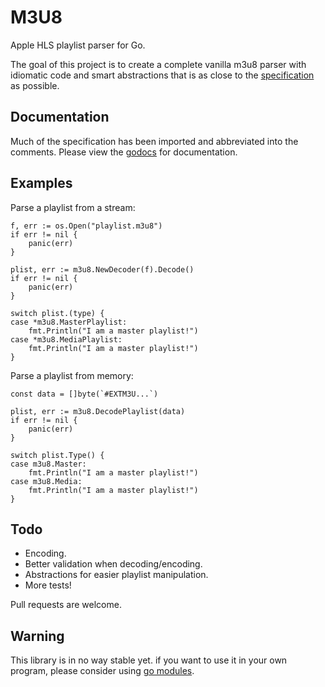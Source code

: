 # M3U8

Apple HLS playlist parser for Go.

The goal of this project is to create a complete vanilla m3u8 parser with idiomatic code and smart abstractions that is as close to the [specification](https://tools.ietf.org/html/rfc8216#section-4.3.2.4) as possible.

## Documentation

Much of the specification has been imported and abbreviated into the comments. Please view the [godocs](http://godoc.org/github.com/ssttevee/m3u8) for documentation.

## Examples

Parse a playlist from a stream:

```
f, err := os.Open("playlist.m3u8")
if err != nil {
	panic(err)
}

plist, err := m3u8.NewDecoder(f).Decode()
if err != nil {
	panic(err)
}

switch plist.(type) {
case *m3u8.MasterPlaylist:
	fmt.Println("I am a master playlist!")
case *m3u8.MediaPlaylist:
	fmt.Println("I am a master playlist!")
}
```

Parse a playlist from memory:

```
const data = []byte(`#EXTM3U...`)

plist, err := m3u8.DecodePlaylist(data)
if err != nil {
	panic(err)
}

switch plist.Type() {
case m3u8.Master:
	fmt.Println("I am a master playlist!")
case m3u8.Media:
	fmt.Println("I am a master playlist!")
}
```

## Todo

* Encoding.
* Better validation when decoding/encoding.
* Abstractions for easier playlist manipulation.
* More tests!

Pull requests are welcome.

## Warning

This library is in no way stable yet. if you want to use it in your own program, please consider using [go modules](https://github.com/golang/go/wiki/Modules).

